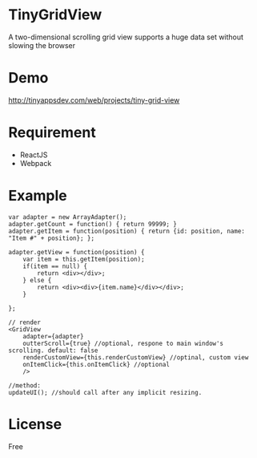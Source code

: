 # TinyGridView
A two-dimensional scrolling grid view supports a huge data set without slowing the browser

# Demo
http://tinyappsdev.com/web/projects/tiny-grid-view


# Requirement
* ReactJS
* Webpack

# Example
```
var adapter = new ArrayAdapter();
adapter.getCount = function() { return 99999; }
adapter.getItem = function(position) { return {id: position, name: "Item #" + position}; };

adapter.getView = function(position) {
	var item = this.getItem(position);
	if(item == null) {
		return <div></div>;
	} else {
		return <div><div>{item.name}</div></div>;
	}

};

// render
<GridView
	adapter={adapter}
	outterScroll={true} //optional, respone to main window's scrolling. default: false
	renderCustomView={this.renderCustomView} //optinal, custom view
	onItemClick={this.onItemClick} //optional
	/>

//method:
updateUI(); //should call after any implicit resizing.

```

# License
Free

